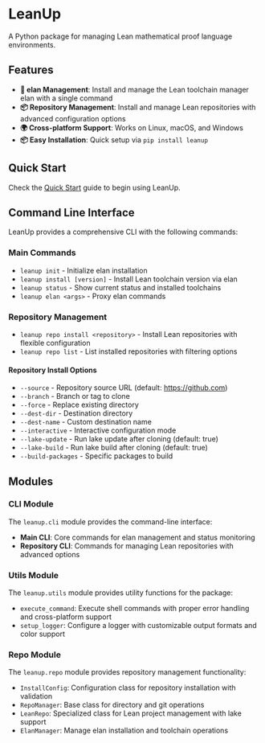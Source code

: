 # LeanUp

A Python package for managing Lean mathematical proof language environments.

## Features

- **🔧 elan Management**: Install and manage the Lean toolchain manager elan with a single command
- **📦 Repository Management**: Install and manage Lean repositories with advanced configuration options
- **🌍 Cross-platform Support**: Works on Linux, macOS, and Windows
- **📦 Easy Installation**: Quick setup via `pip install leanup`

## Quick Start

Check the [Quick Start](getting-started/quickstart.md) guide to begin using LeanUp.

## Command Line Interface

LeanUp provides a comprehensive CLI with the following commands:

### Main Commands

- `leanup init` - Initialize elan installation
- `leanup install [version]` - Install Lean toolchain version via elan
- `leanup status` - Show current status and installed toolchains
- `leanup elan <args>` - Proxy elan commands

### Repository Management

- `leanup repo install <repository>` - Install Lean repositories with flexible configuration
- `leanup repo list` - List installed repositories with filtering options

#### Repository Install Options

- `--source` - Repository source URL (default: https://github.com)
- `--branch` - Branch or tag to clone
- `--force` - Replace existing directory
- `--dest-dir` - Destination directory
- `--dest-name` - Custom destination name
- `--interactive` - Interactive configuration mode
- `--lake-update` - Run lake update after cloning (default: true)
- `--lake-build` - Run lake build after cloning (default: true)
- `--build-packages` - Specific packages to build

## Modules

### CLI Module

The `leanup.cli` module provides the command-line interface:

- **Main CLI**: Core commands for elan management and status monitoring
- **Repository CLI**: Commands for managing Lean repositories with advanced options

### Utils Module

The `leanup.utils` module provides utility functions for the package:

- `execute_command`: Execute shell commands with proper error handling and cross-platform support
- `setup_logger`: Configure a logger with customizable output formats and color support

### Repo Module

The `leanup.repo` module provides repository management functionality:

- `InstallConfig`: Configuration class for repository installation with validation
- `RepoManager`: Base class for directory and git operations
- `LeanRepo`: Specialized class for Lean project management with lake support
- `ElanManager`: Manage elan installation and toolchain operations